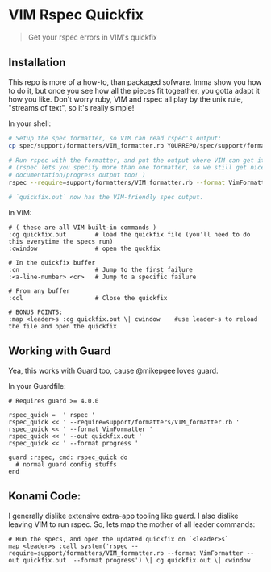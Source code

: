 # VIM Rspec Quickfix
> Get your rspec errors in VIM's quickfix

## Installation
This repo is more of a how-to, than packaged sofware.  Imma show you how to do it, but once you see how all the pieces fit togeather, you gotta adapt it how you like.  Don't worry ruby, VIM and rspec all play by the unix rule, "streams of text", so it's really simple!

In your shell:
```bash
# Setup the spec formatter, so VIM can read rspec's output:
cp spec/support/formatters/VIM_formatter.rb YOURREPO/spec/support/formatters/vim_formatter.rb

# Run rspec with the formatter, and put the output where VIM can get it.
# (rspec lets you specify more than one formatter, so we still get nice
# documentation/progress output too! )
rspec --require=support/formatters/VIM_formatter.rb --format VimFormatter --out quickfix.out  --format progress

# `quickfix.out` now has the VIM-friendly spec output.
```

In VIM:
```
# ( these are all VIM built-in commands )
:cg quickfix.out        # load the quickfix file (you'll need to do this everytime the specs run)
:cwindow                # open the quckfix

# In the quickfix buffer
:cn                     # Jump to the first failure
:<a-line-number> <cr>   # Jump to a specific failure

# From any buffer
:ccl                    # Close the quickfix

# BONUS POINTS:
:map <leader>s :cg quickfix.out \| cwindow    #use leader-s to reload the file and open the quickfix
```

## Working with Guard
Yea, this works with Guard too, cause @mikepgee loves guard.

In your Guardfile:
```
# Requires guard >= 4.0.0

rspec_quick =  ' rspec '
rspec_quick << ' --require=support/formatters/VIM_formatter.rb '
rspec_quick << ' --format VimFormatter '
rspec_quick << ' --out quickfix.out '
rspec_quick << ' --format progress '

guard :rspec, cmd: rspec_quick do
  # normal guard config stuffs
end
```

## Konami Code:
I generally dislike extensive extra-app tooling like guard.  I also dislike leaving VIM to run rspec.  So, lets map the mother of all leader commands:
```
# Run the specs, and open the updated quickfix on `<leader>s`
map <leader>s :call system('rspec --require=support/formatters/VIM_formatter.rb --format VimFormatter --out quickfix.out  --format progress') \| cg quickfix.out \| cwindow
```
